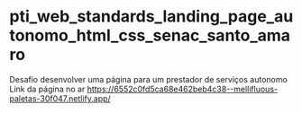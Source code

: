 # pti_web_standards_landing_page_autonomo_html_css_senac_santo_amaro
Desafio desenvolver uma página para um prestador de serviços autonomo
Link da página no ar
https://6552c0fd5ca68e462beb4c38--mellifluous-paletas-30f047.netlify.app/
